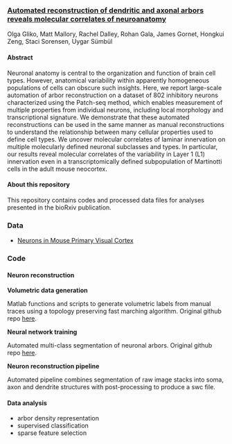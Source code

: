 ### [Automated reconstruction of dendritic and axonal arbors reveals molecular correlates of neuroanatomy](https://www.biorxiv.org/content/10.1101/2022.03.07.482900v1)
Olga Gliko, Matt Mallory, Rachel Dalley, Rohan Gala, James Gornet, Hongkui Zeng, Staci Sorensen, Uygar Sümbül

#### Abstract
Neuronal anatomy is central to the organization and function of brain cell types. However, anatomical variability within apparently homogeneous populations of cells can obscure such insights. Here, we report large-scale automation of arbor reconstruction on a dataset of 802 inhibitory neurons characterized using the Patch-seq method, which enables measurement of multiple properties from individual neurons, including local morphology and transcriptional signature. We demonstrate that these automated reconstructions can be used in the same manner as manual reconstructions to understand the relationship between many cellular properties used to define cell types. We uncover molecular correlates of laminar innervation on multiple molecularly defined neuronal subclasses and types. In particular, our results reveal molecular correlates of the variability in Layer 1 (L1) innervation even in a transcriptomically defined subpopulation of Martinotti cells in the adult mouse neocortex.

#### About this repository
This repository contains codes and processed data files for analyses presented in the bioRxiv publication.

### Data

 - [Neurons in Mouse Primary Visual Cortex](https://portal.brain-map.org/explore/classes/multimodal-characterization)

 
### Code

#### Neuron reconstruction

**Volumetric data generation**

Matlab functions and scripts to generate volumetric labels from manual traces using a topology preserving fast marching algorithm.
Original github repo [here](https://github.com/rhngla/topo-preserve-fastmarching).

**Neural network training**

Automated multi-class segmentation of neuronal arbors.
Original github repo [here](https://github.com/jgornet/NeuroTorch).

**Neuron reconstruction pipeline**

Automated pipeline combines segmentation of raw image stacks into soma, axon and dendrite structures with post-processing to produce a swc file.  
 
#### Data analysis

 - arbor density representation
 - supervised classification
 - sparse feature selection